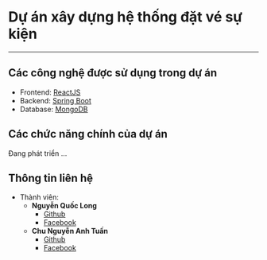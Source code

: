 # Dự án xây dựng hệ thống đặt vé sự kiện
-------------------------
## Các công nghệ được sử dụng trong dự án
 - Frontend: [ReactJS](https://reactjs.org)
 - Backend: [Spring Boot](https://spring.io/projects/spring-boot/)
 - Database: [MongoDB](https://www.mongodb.com) 
## Các chức năng chính của dự án
   Đang phát triển ...
## Thông tin liên hệ
 - Thành viên:
   - **Nguyễn Quốc Long**
     - [Github](https://github.com/longquoc47krb)
     - [Facebook](https://www.facebook.com/long.quoc.0702)
   - **Chu Nguyễn Anh Tuấn**
     - [Github](https://github.com/Sahb9)
     - [Facebook]()
